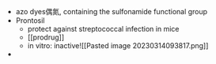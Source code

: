 - azo dyes偶氮, containing the sulfonamide functional group
- Prontosil 
	- protect against streptococcal infection in mice
	- [[prodrug]]
	- in vitro: inactive![[Pasted image 20230314093817.png]]
-